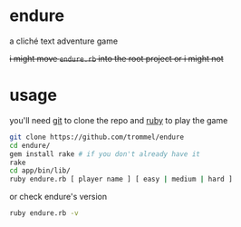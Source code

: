 endure
=====

a cliché text adventure game

~~i might move `endure.rb` into the root project or i might not~~

usage
=====

you'll need [git](http://git-scm.com/) to clone the repo
and [ruby](https://www.ruby-lang.org/en/) to play the game

```bash
git clone https://github.com/trommel/endure
cd endure/
gem install rake # if you don't already have it
rake
cd app/bin/lib/
ruby endure.rb [ player name ] [ easy | medium | hard ]
```

or check endure's version

```bash
ruby endure.rb -v
```
